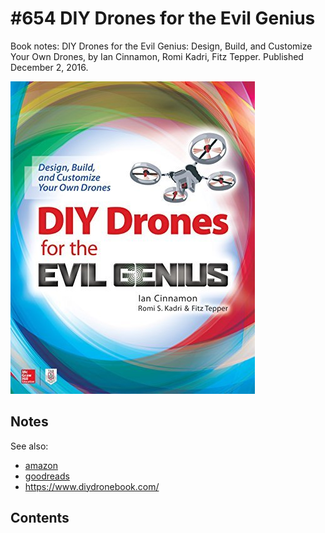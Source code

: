 # #654 DIY Drones for the Evil Genius

Book notes: DIY Drones for the Evil Genius: Design, Build, and Customize Your Own Drones, by Ian Cinnamon, Romi Kadri, Fitz Tepper. Published December 2, 2016.

[![Build](./assets/diy-drones-for-the-evil-genius_build.jpg?raw=true)](https://amzn.to/3DCQZK2)

## Notes

See also:

* [amazon](https://amzn.to/3DCQZK2)
* [goodreads](https://www.goodreads.com/book/show/33237485-diy-drones-for-the-evil-genius)
* <https://www.diydronebook.com/>

## Contents
